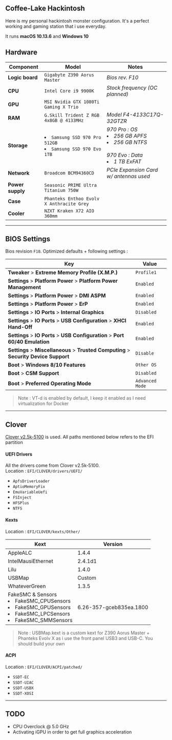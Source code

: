 ## Coffee-Lake Hackintosh

Here is my personal hackintosh monster configuration. It's a perfect working and gaming station that i use everyday.

It runs **macOS 10.13.6** and **Windows 10**


## Hardware

Component | Model | Notes
--- | --- | ---
**Logic board** | `Gigabyte Z390 Aorus Master` | *Bios rev. F10*
**CPU** | `Intel Core i9 9900K` | *Stock frequency (OC planned)*
**GPU** | `MSI Nvidia GTX 1080Ti Gaming X Trio` |
**RAM** | `G.Skill Trident Z RGB 4x8GB @ 4133MHz` | *Model F4-4133C17Q-32GTZR*
**Storage** | <li>`Samsung SSD 970 Pro 512GB`</li><li>`Samsung SSD 970 Evo 1TB`</li> | *970 Pro : OS <li>256 GB APFS</li><li>256 GB NTFS</li> <br> 970 Evo : Data <li>1 TB ExFAT</li>*
**Network** | `Broadcom BCM94360CD` | *PCIe Expansion Card w/ antennas used*
**Power supply** | `Seasonic PRIME Ultra Titanium 750W` |
**Case** | `Phanteks Enthoo Evolv X Anthracite Grey` |
**Cooler** | `NZXT Kraken X72 AIO 360mm` |

---

## BIOS Settings

Bios revision `F10`. Optimized defaults + following settings :

Key | Value
--- | ---
**Tweaker** > **Extreme Memory Profile (X.M.P.)** | `Profile1`
**Settings** > **Platform Power** > **Platform Power Management** | `Enabled`
**Settings** > **Platform Power** > **DMI ASPM** | `Enabled`
**Settings** > **Platform Power** > **ErP** | `Enabled`
**Settings** > **IO Ports** > **Internal Graphics** | `Disabled`
**Settings** > **IO Ports** > **USB Configuration** > **XHCI Hand-Off** | `Enabled`
**Settings** > **IO Ports** > **USB Configuration** > **Port 60/40 Emulation** | `Enabled`
**Settings** > **Miscellaneous** > **Trusted Computing** > **Security Device Support** | `Disable`
**Boot** > **Windows 8/10 Features** | `Other OS`
**Boot** > **CSM Support** | `Disabled`
**Boot** > **Preferred Operating Mode** | `Advanced Mode`

> Note : VT-d is enabled by default, I keep it enabled as I need virtualization for Docker

---

## Clover

[Clover v2.5k-5100](https://github.com/CloverHackyColor/CloverBootloader/releases/tag/5100) is used. All paths mentioned below refers to the EFI partition

#### UEFI Drivers

All the drivers come from Clover v2.5k-5100.  
Location : `EFI/CLOVER/drivers/UEFI/`

- `ApfsDriverLoader`
- `AptioMemoryFix`
- `EmuVariableUefi`
- `FSInject`
- `HFSPlus`
- `NTFS`


#### Kexts

Location : `EFI/CLOVER/kexts/Other/`

Kext | Version
--- | ---
AppleALC | 1.4.4
IntelMausiEthernet | 2.4.1d1
Lilu | 1.4.0
USBMap | Custom
WhateverGreen | 1.3.5
FakeSMC & Sensors <br> <li>FakeSMC_CPUSensors</li><li>FakeSMC_GPUSensors</li><li>FakeSMC_LPCSensors</li><li>FakeSMC_SMMSensors</li> | 6.26-357-gceb835ea.1800

> Note : USBMap.kext is a custom kext for Z390 Aorus Master + Phanteks Evolv X as i use the front panel USB3 and USB-C. You should build your own

#### ACPI

Location : `EFI/CLOVER/ACPI/patched/`

- `SSDT-EC`
- `SSDT-UIAC`
- `SSDT-USBX`
- `SSDT-XOSI`

---

## TODO


- CPU Overclock @ 5.0 GHz
- Activating iGPU in order to get full graphics acceleration 
